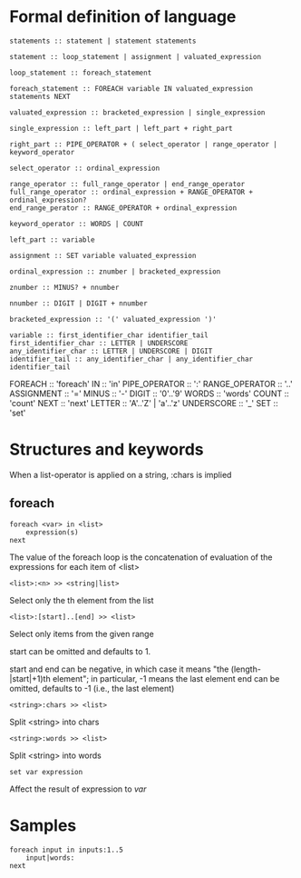 # Formal definition of language

    statements :: statement | statement statements

    statement :: loop_statement | assignment | valuated_expression

    loop_statement :: foreach_statement

    foreach_statement :: FOREACH variable IN valuated_expression statements NEXT

    valuated_expression :: bracketed_expression | single_expression

    single_expression :: left_part | left_part + right_part

    right_part :: PIPE_OPERATOR + ( select_operator | range_operator | keyword_operator

    select_operator :: ordinal_expression

    range_operator :: full_range_operator | end_range_operator
    full_range_operator :: ordinal_expression + RANGE_OPERATOR + ordinal_expression?
    end_range_perator :: RANGE_OPERATOR + ordinal_expression

    keyword_operator :: WORDS | COUNT

    left_part :: variable

    assignment :: SET variable valuated_expression

    ordinal_expression :: znumber | bracketed_expression

    znumber :: MINUS? + nnumber

    nnumber :: DIGIT | DIGIT + nnumber

    bracketed_expression :: '(' valuated_expression ')'

    variable :: first_identifier_char identifier_tail
    first_identifier_char :: LETTER | UNDERSCORE
    any_identifier_char :: LETTER | UNDERSCORE | DIGIT
    identifier_tail :: any_identifier_char | any_identifier_char identifier_tail

FOREACH :: 'foreach'
IN :: 'in'
PIPE_OPERATOR :: ':'
RANGE_OPERATOR :: '..'
ASSIGNMENT :: '='
MINUS :: '-'
DIGIT :: '0'..'9'
WORDS :: 'words'
COUNT :: 'count'
NEXT :: 'next'
LETTER :: 'A'..'Z' | 'a'..'z'
UNDERSCORE :: '_'
SET :: 'set'

# Structures and keywords

When a list-operator is applied on a string, :chars is implied

## foreach
    foreach <var> in <list>
        expression(s)
    next

The value of the foreach loop is the concatenation of evaluation of the expressions for each item of &lt;list>

    <list>:<n> >> <string|list>
Select only the <n>th element from the list

    <list>:[start]..[end] >> <list>
Select only items from the given range

start can be omitted and defaults to 1.

start and end can be negative, in which case it means "the (length-|start|+1)th element"; in particular, -1 means the last element
end can be omitted, defaults to -1 (i.e., the last element)

    <string>:chars >> <list>
Split &lt;string&gt; into chars

    <string>:words >> <list>
Split &lt;string&gt; into words

    set var expression
Affect the result of expression to _var_

# Samples
    foreach input in inputs:1..5
        input|words:
    next

